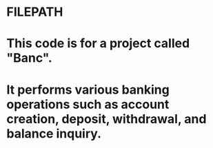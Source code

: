 # FILEPATH

# This code is for a project called "Banc".
# It performs various banking operations such as account creation, deposit, withdrawal, and balance inquiry.

